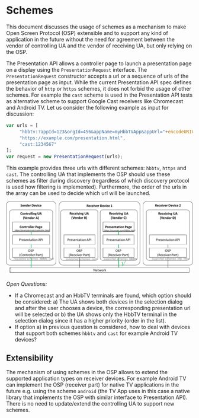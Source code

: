 # Schemes

This document discusses the usage of schemes as a mechanism to make Open Screen Protocol (OSP) extensible and to support any kind of application in the future without the need for agreement between the vendor of controlling UA and the vendor of receiving UA, but only relying on the OSP. 

The Presentation API allows a controller page to launch a presentation page on a display using the `PresentationRequest` interface. The `PresentationRequest` constructor accepts a url or a sequence of urls of the presentation page as input. While the current Presentation API spec defines the behavior of `http` or `https` schemes, it does not forbid the usage of other schemes. For example the `cast` scheme is used in the Presentation API tests as alternative scheme to support Google Cast receivers like Chromecast and Android TV. Let us consider the following example as input for discussion:

```javascript
var urls = [
     "hbbtv:?appId=123&orgId=456&appName=myHbbTVApp&appUrl="+encodeURIComponent("https://example.com/hbbtv.html"),
     "https://example.com/presentation.html",
     "cast:1234567"
];
var request = new PresentationRequest(urls);
```

This example provides three urls with different schemes: `hbbtv`, `https` and `cast`. The controlling UA that implements the OSP should use these schemes as filter during discovery (regardless of which discovery protocol is used how filtering is implemented). Furthermore, the order of the urls in the array can be used to decide which url will be launched. 

![](images/schemes.png)

*Open Questions:*

* If a Chromecast and an HbbTV terminals are found, which option should be considered: a) The UA shows both devices in the selection dialog and after the user chooses a device, the corresponding presentation url will be selected or b) the UA shows only the HbbTV terminal in the selection dialog since it has a higher priority (order in the list).
* If option a) in previous question is considered, how to deal with devices that support both schemes `hbbtv` and `cast` for example Android TV devices? 

## Extensibility

The mechanism of using schemes in the OSP allows to extend the supported application types on receiver devices. For example Android TV can implement the OSP (receiver part) for native TV applications in the future e.g. using the scheme `android` (the TV App uses in this case a native library that implements the OSP with similar interface to Presentation API). There is no need to update/extend the controlling UA to support new schemes.



